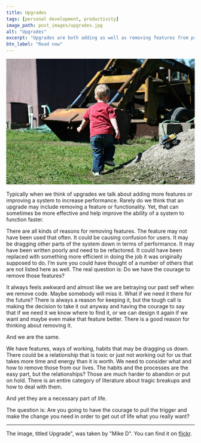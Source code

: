 ```yaml
---
title: Upgrades
tags: [personal development, productivity]
image_path: post_images/upgrades.jpg
alt: "Upgrades"
excerpt: "Upgrades are both adding as well as removing features from products."
btn_label: "Read now"
---
```

![upgrades][image]

Typically when we think of upgrades we talk about adding more features or improving a system to increase performance. Rarely do we think that an upgrade may include removing a feature or functionality. Yet, that can sometimes be more effective and help improve the ability of a system to function faster.

There are all kinds of reasons for removing features. The feature may not have been used that often. It could be causing confusion for users. It may be dragging other parts of the system down in terms of performance. It may have been written poorly and need to be refactored. It could have been replaced with something more efficient in doing the job it was originally supposed to do. I’m sure you could have thought of a number of others that are not listed here as well. The real question is: Do we have the courage to remove those features?

It always feels awkward and almost like we are betraying our past self when we remove code. Maybe somebody will miss it. What if we need it there for the future? There is always a reason for keeping it, but the tough call is making the decision to take it out anyway and having the courage to say that if we need it we know where to find it, or we can design it again if we want and maybe even make that feature better. There is a good reason for thinking about removing it.

And we are the same.

We have features, ways of working, habits that may be dragging us down. There could be a relationship that is toxic or just not working out for us that takes more time and energy than it is worth. We need to consider what and how to remove those from our lives. The habits and the processes are the easy part, but the relationships? Those are much harder to abandon or put on hold. There is an entire category of literature about tragic breakups and how to deal with them.

And yet they are a necessary part of life.

The question is: Are you going to have the courage to pull the trigger and make the change you need in order to get out of life what you really want?

---
The image, titled Upgrade", was taken by "Mike D". You can find it on [flickr][flickr].

[image]: /images/post_images/upgrades.jpg
[flickr]: https://www.flickr.com/photos/mikedish/428972993
